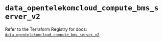 # `data_opentelekomcloud_compute_bms_server_v2`

Refer to the Terraform Registry for docs: [`data_opentelekomcloud_compute_bms_server_v2`](https://registry.terraform.io/providers/opentelekomcloud/opentelekomcloud/1.36.2/docs/data-sources/compute_bms_server_v2).
